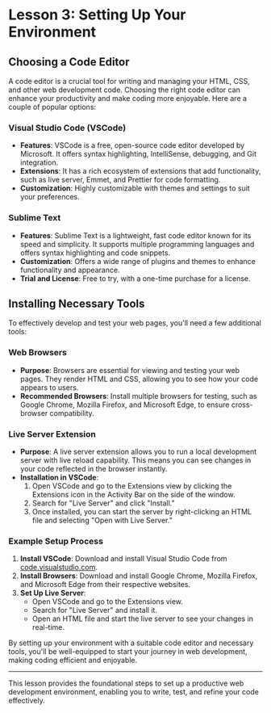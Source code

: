 # Lesson 3: Setting Up Your Environment

## Choosing a Code Editor

A code editor is a crucial tool for writing and managing your HTML, CSS, and other web development code. Choosing the right code editor can enhance your productivity and make coding more enjoyable. Here are a couple of popular options:

### Visual Studio Code (VSCode)
- **Features**: VSCode is a free, open-source code editor developed by Microsoft. It offers syntax highlighting, IntelliSense, debugging, and Git integration.
- **Extensions**: It has a rich ecosystem of extensions that add functionality, such as live server, Emmet, and Prettier for code formatting.
- **Customization**: Highly customizable with themes and settings to suit your preferences.

### Sublime Text
- **Features**: Sublime Text is a lightweight, fast code editor known for its speed and simplicity. It supports multiple programming languages and offers syntax highlighting and code snippets.
- **Customization**: Offers a wide range of plugins and themes to enhance functionality and appearance.
- **Trial and License**: Free to try, with a one-time purchase for a license.

## Installing Necessary Tools

To effectively develop and test your web pages, you'll need a few additional tools:

### Web Browsers
- **Purpose**: Browsers are essential for viewing and testing your web pages. They render HTML and CSS, allowing you to see how your code appears to users.
- **Recommended Browsers**: Install multiple browsers for testing, such as Google Chrome, Mozilla Firefox, and Microsoft Edge, to ensure cross-browser compatibility.

### Live Server Extension
- **Purpose**: A live server extension allows you to run a local development server with live reload capability. This means you can see changes in your code reflected in the browser instantly.
- **Installation in VSCode**:
  1. Open VSCode and go to the Extensions view by clicking the Extensions icon in the Activity Bar on the side of the window.
  2. Search for "Live Server" and click "Install."
  3. Once installed, you can start the server by right-clicking an HTML file and selecting "Open with Live Server."

### Example Setup Process

1. **Install VSCode**: Download and install Visual Studio Code from [code.visualstudio.com](https://code.visualstudio.com/).
2. **Install Browsers**: Download and install Google Chrome, Mozilla Firefox, and Microsoft Edge from their respective websites.
3. **Set Up Live Server**:
   - Open VSCode and go to the Extensions view.
   - Search for "Live Server" and install it.
   - Open an HTML file and start the live server to see your changes in real-time.

By setting up your environment with a suitable code editor and necessary tools, you'll be well-equipped to start your journey in web development, making coding efficient and enjoyable.

---

This lesson provides the foundational steps to set up a productive web development environment, enabling you to write, test, and refine your code effectively.